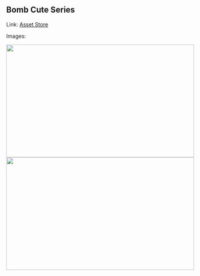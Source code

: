 ## Bomb Cute Series

Link: [Asset Store](https://assetstore.unity.com/packages/3d/characters/bomb-cute-series-173253)

Images:

<img src="https://assetstorev1-prd-cdn.unity3d.com/key-image/9df7eaae-9cd0-42ca-be3a-72ee34737cbc.webp" width="500" height="300">
<img src="https://assetstorev1-prd-cdn.unity3d.com/package-screenshot/9eb44e91-6edc-4a23-b708-87a3169b14c6.webp" width="500" height="300">


